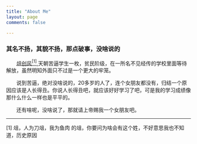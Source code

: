 ```yaml
---
title: "About Me"
layout: page
comments: false

---
```


### 其名不扬，其貌不扬，那点破事，没啥说的

　　[俎创风](https://twitter.com/Angela_what0)[<sup>[1]</sup>](#com),天朝苦逼学生一枚，贫民阶级，在一所名不见经传的学校里面等待解放，虽然明知外面只不过是一个更大的牢笼。

　　说到苦逼，绝对没啥说的，20多岁的人了，连个女朋友都没有，归结一个原因应该是人长得丑。你说人长得丑吧，就应该好好学习了吧，可是我的学习成绩像那什么什么一样也是平平的。

　　还有啥呢，没啥说了，那就请上帝赐我一个女朋友吧。

---

<p name="com">[1] 俎，人为刀俎，我为鱼肉 的俎，你要问为啥会有这个姓，不好意思我也不知道，历史原因</p>





